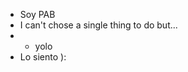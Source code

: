 - Soy PAB
- I can't chose a single thing to do but...
 - - yolo
- Lo siento ):

<!---
PabRhapsody/PabRhapsody is a ✨ special ✨ repository because its `README.md` (this file) appears on your GitHub profile.
You can click the Preview link to take a look at your changes.
--->
